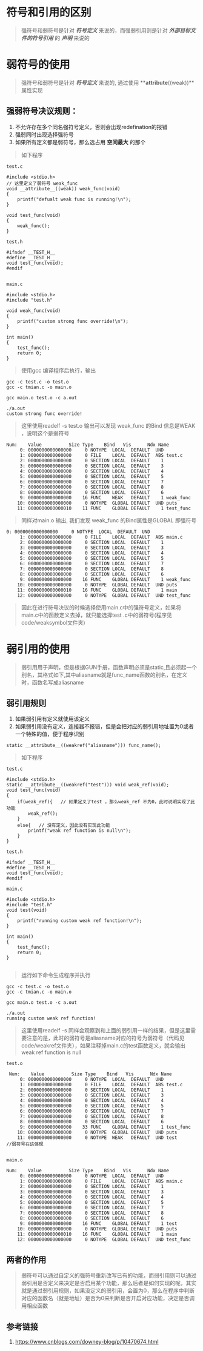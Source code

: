 # 符号和引用的区别
>  强符号和弱符号是针对 ***符号定义*** 来说的，而强弱引用则是针对 ***外部目标文件的符号引用*** 的 ***声明*** 来说的

# 弱符号的使用
>  强符号和弱符号是针对 ***符号定义*** 来说的, 通过使用 **__attribute__((weak))**属性实现
## 强弱符号决议规则：
1. 不允许存在多个同名强符号定义，否则会出现redefination的报错
2. 强弱同时出现选择强符号
3. 如果所有定义都是弱符号，那么选占用 **空间最大** 的那个
>  如下程序
```
test.c 

#include <stdio.h>
// 这里定义了弱符号 weak_func
void __attribute__((weak)) weak_func(void)
{
    printf("defualt weak func is running!\n");
}

void test_func(void)
{
    weak_func();
}

test.h

#ifndef __TEST_H__
#define __TEST_H__
void test_func(void);
#endif


main.c

#include <stdio.h>
#include "test.h"

void weak_func(void)
{
    printf("custom strong func override!\n");
}

int main()
{
    test_func();
    return 0;
}

```

>  使用gcc  编译程序后执行，输出
```
gcc -c test.c -o test.o
gcc -c tmian.c -o main.o

gcc main.o test.o -c a.out

./a.out
custom strong func override!
```
> 这里使用readelf -s test.o 输出可以发现 weak_func 的Bind 信息是WEAK ，说明这个是弱符号
```
Num:    Value          Size Type    Bind   Vis      Ndx Name
     0: 0000000000000000     0 NOTYPE  LOCAL  DEFAULT  UND 
     1: 0000000000000000     0 FILE    LOCAL  DEFAULT  ABS test.c
     2: 0000000000000000     0 SECTION LOCAL  DEFAULT    1 
     3: 0000000000000000     0 SECTION LOCAL  DEFAULT    3 
     4: 0000000000000000     0 SECTION LOCAL  DEFAULT    4 
     5: 0000000000000000     0 SECTION LOCAL  DEFAULT    5 
     6: 0000000000000000     0 SECTION LOCAL  DEFAULT    7 
     7: 0000000000000000     0 SECTION LOCAL  DEFAULT    8 
     8: 0000000000000000     0 SECTION LOCAL  DEFAULT    6 
     9: 0000000000000000    16 FUNC    WEAK   DEFAULT    1 weak_func
    10: 0000000000000000     0 NOTYPE  GLOBAL DEFAULT  UND puts
    11: 0000000000000010    11 FUNC    GLOBAL DEFAULT    1 test_func

```
> 同样对main.o 输出, 我们发现 weak_func 的Bind属性是GLOBAL 即强符号
```
0: 0000000000000000     0 NOTYPE  LOCAL  DEFAULT  UND 
     1: 0000000000000000     0 FILE    LOCAL  DEFAULT  ABS main.c
     2: 0000000000000000     0 SECTION LOCAL  DEFAULT    1 
     3: 0000000000000000     0 SECTION LOCAL  DEFAULT    3 
     4: 0000000000000000     0 SECTION LOCAL  DEFAULT    4 
     5: 0000000000000000     0 SECTION LOCAL  DEFAULT    5 
     6: 0000000000000000     0 SECTION LOCAL  DEFAULT    7 
     7: 0000000000000000     0 SECTION LOCAL  DEFAULT    8 
     8: 0000000000000000     0 SECTION LOCAL  DEFAULT    6 
     9: 0000000000000000    16 FUNC    GLOBAL DEFAULT    1 weak_func
    10: 0000000000000000     0 NOTYPE  GLOBAL DEFAULT  UND puts
    11: 0000000000000010    16 FUNC    GLOBAL DEFAULT    1 main
    12: 0000000000000000     0 NOTYPE  GLOBAL DEFAULT  UND test_func
```

> 因此在进行符号决议的时候选择使用main.c中的强符号定义，如果将main.c中的函数定义去掉，就只能选择test
.c中的弱符号(程序见code/weaksymbol文件夹)

# 弱引用的使用
> 弱引用用于声明，但是根据GUN手册，函数声明必须是static,且必须起一个别名，其格式如下,其中aliasname就是func_name函数的别名，在定义时，函数名写成aliasname

## 弱引用规则
1. 如果弱引用有定义就使用该定义
2. 如果弱引用没有定义，连接器不报错，但是会把对应的弱引用地址置为0或者一个特殊的值，便于程序识别
```
static __attribute__((weakref("aliasname"))) func_name();
```
> 如下程序
```
test.c

#include <stdio.h>
static __attribute__((weakref("test"))) void weak_ref(void);
void test_func(void)
{
    if(weak_ref){   // 如果定义了test ，那么weak_ref 不为0，此时说明实现了此功能
        weak_ref();
    }
    else{   // 没有定义，因此没有实现此功能
        printf("weak ref function is null\n");
    }
}

test.h

#ifndef __TEST_H__
#define __TEST_H__
void test_func(void);
#endif

main.c

#include <stdio.h>
#include "test.h"
void test(void)
{
    printf("running custom weak ref function!\n");
}

int main()
{
    test_func();
    return 0;
}


```
> 运行如下命令生成程序并执行
```
gcc -c test.c -o test.o
gcc -c tmian.c -o main.o

gcc main.o test.o -c a.out

./a.out
running custom weak ref function!
```
> 这里使用readelf -s 同样会观察到和上面的弱引用一样的结果，但是这里需要注意的是，此时的弱符号是aliasname对应的符号为弱符号（代码见code/weakref文件夹），如果注释掉main.c的test函数定义，就会输出weak ref function is null
```
test.o

 Num:    Value          Size Type    Bind   Vis      Ndx Name
     0: 0000000000000000     0 NOTYPE  LOCAL  DEFAULT  UND 
     1: 0000000000000000     0 FILE    LOCAL  DEFAULT  ABS test.c
     2: 0000000000000000     0 SECTION LOCAL  DEFAULT    1 
     3: 0000000000000000     0 SECTION LOCAL  DEFAULT    3 
     4: 0000000000000000     0 SECTION LOCAL  DEFAULT    4 
     5: 0000000000000000     0 SECTION LOCAL  DEFAULT    5 
     6: 0000000000000000     0 SECTION LOCAL  DEFAULT    7 
     7: 0000000000000000     0 SECTION LOCAL  DEFAULT    8 
     8: 0000000000000000     0 SECTION LOCAL  DEFAULT    6 
     9: 0000000000000000    33 FUNC    GLOBAL DEFAULT    1 test_func
    10: 0000000000000000     0 NOTYPE  GLOBAL DEFAULT  UND puts
    11: 0000000000000000     0 NOTYPE  WEAK   DEFAULT  UND test      //弱符号在这体现


main.o

Num:    Value          Size Type    Bind   Vis      Ndx Name
     0: 0000000000000000     0 NOTYPE  LOCAL  DEFAULT  UND 
     1: 0000000000000000     0 FILE    LOCAL  DEFAULT  ABS main.c
     2: 0000000000000000     0 SECTION LOCAL  DEFAULT    1 
     3: 0000000000000000     0 SECTION LOCAL  DEFAULT    3 
     4: 0000000000000000     0 SECTION LOCAL  DEFAULT    4 
     5: 0000000000000000     0 SECTION LOCAL  DEFAULT    5 
     6: 0000000000000000     0 SECTION LOCAL  DEFAULT    7 
     7: 0000000000000000     0 SECTION LOCAL  DEFAULT    8 
     8: 0000000000000000     0 SECTION LOCAL  DEFAULT    6 
     9: 0000000000000000    16 FUNC    GLOBAL DEFAULT    1 test
    10: 0000000000000000     0 NOTYPE  GLOBAL DEFAULT  UND puts
    11: 0000000000000010    16 FUNC    GLOBAL DEFAULT    1 main
    12: 0000000000000000     0 NOTYPE  GLOBAL DEFAULT  UND test_func

```
## 两者的作用
> 弱符号可以通过自定义的强符号重新改写已有的功能，而弱引用则可以通过弱引用是否定义来决定是否启用某个功能，那么后者是如何实现的呢，其实就是通过弱引用规则，如果没定义的弱引用，会置为0，那么在程序中判断对应的函数名（就是地址）是否为0来判断是否开启对应功能，决定是否调用相应函数




## 参考链接
1. https://www.cnblogs.com/downey-blog/p/10470674.html